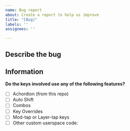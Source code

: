 ```yaml
---
name: Bug report
about: Create a report to help us improve
title: "[Bug]"
labels: ''
assignees: ''

---
```


<!-- This template is entirely optional and can be removed. -->
<!-- Anything wrapped in comments like these will not show up in the final text. -->

## Describe the bug

<!-- A clear description of the bug. -->

<!-- Steps to reproduce: for instance, a sequence of key presses. -->

## Information

**Do the keys involved use any of the following features?**
 - [ ] Achordion (from this repo)
 - [ ] Auto Shift
 - [ ] Combos
 - [ ] Key Overrides
 - [ ] Mod-tap or Layer-tap keys
 - [ ] Other custom userspace code:
